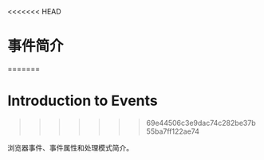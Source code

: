 <<<<<<< HEAD
# 事件简介
=======
# Introduction to Events
>>>>>>> 69e44506c3e9dac74c282be37b55ba7ff122ae74

浏览器事件、事件属性和处理模式简介。
